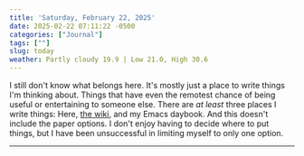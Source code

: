 ```yaml
---
title: 'Saturday, February 22, 2025'
date: 2025-02-22 07:11:22 -0500
categories: ["Journal"]
tags: [""]
slug: today
weather: Partly cloudy 19.9 | Low 21.0, High 30.6
---
```


I still don't know what belongs here. It's mostly just a place to write things I'm thinking about. Things that have even the remotest chance of being useful or entertaining to someone else. There are _at least_ three places I write things: Here, [the wiki](https://rudimentarylathe.org), and my Emacs daybook. And this doesn't include the paper options. I don't enjoy having to decide where to put things, but I have been unsuccessful in limiting myself to only one option.

<!--more-->

----

